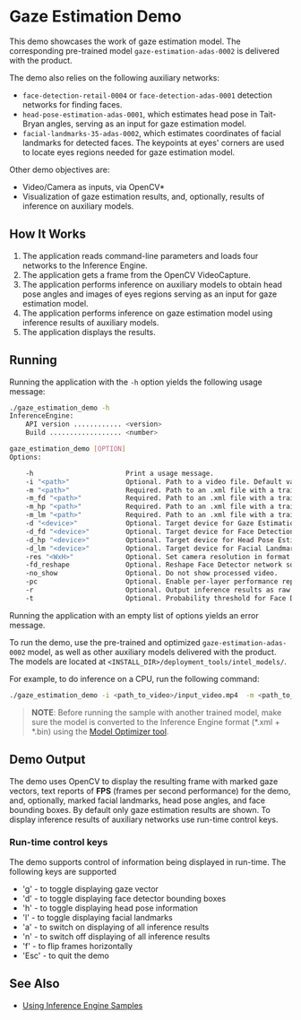 # Gaze Estimation Demo

This demo showcases the work of gaze estimation model.
The corresponding pre-trained model `gaze-estimation-adas-0002` is delivered with the product.

The demo also relies on the following auxiliary networks:
* `face-detection-retail-0004` or `face-detection-adas-0001` detection networks for finding faces.
* `head-pose-estimation-adas-0001`, which estimates head pose in Tait-Bryan angles, serving as an input for gaze estimation model.
* `facial-landmarks-35-adas-0002`, which estimates coordinates of facial landmarks for detected faces. The keypoints at eyes' corners are used to locate eyes regions needed for gaze estimation model.

Other demo objectives are:
* Video/Camera as inputs, via OpenCV*
* Visualization of gaze estimation results, and, optionally, results of inference on auxiliary models.

## How It Works

1. The application reads command-line parameters and loads four networks to the Inference Engine.
2. The application gets a frame from the OpenCV VideoCapture.
3. The application performs inference on auxiliary models to obtain head pose angles and images of eyes regions serving as an input for gaze estimation model.
4. The application performs inference on gaze estimation model using inference results of auxiliary models.
5. The application displays the results.


## Running

Running the application with the `-h` option yields the following usage message:
```sh
./gaze_estimation_demo -h
InferenceEngine:
    API version ............ <version>
    Build .................. <number>

gaze_estimation_demo [OPTION]
Options:

    -h                       Print a usage message.
    -i "<path>"              Optional. Path to a video file. Default value is "cam" to work with camera.
    -m "<path>"              Required. Path to an .xml file with a trained Gaze Estimation model.
    -m_fd "<path>"           Required. Path to an .xml file with a trained Face Detection model.
    -m_hp "<path>"           Required. Path to an .xml file with a trained Head Pose Estimation model.
    -m_lm "<path>"           Required. Path to an .xml file with a trained Facial Landmarks Estimation model.
    -d "<device>"            Optional. Target device for Gaze Estimation network (CPU, GPU, FPGA, or MYRIAD). The demo will look for a suitable plugin for a specified device. Default value is "CPU".
    -d_fd "<device>"         Optional. Target device for Face Detection network (CPU, GPU, FPGA, or MYRIAD). The demo will look for a suitable plugin for a specified device. Default value is "CPU".
    -d_hp "<device>"         Optional. Target device for Head Pose Estimation network (CPU, GPU, FPGA, or MYRIAD). The demo will look for a suitable plugin for a specified device. Default value is "CPU".
    -d_lm "<device>"         Optional. Target device for Facial Landmarks Estimation network (CPU, GPU, FPGA, or MYRIAD). The demo will look for a suitable plugin for device specified. Default value is "CPU".
    -res "<WxH>"             Optional. Set camera resolution in format WxH.
    -fd_reshape              Optional. Reshape Face Detector network so that its input resolution has the same aspect ratio as the input frame.
    -no_show                 Optional. Do not show processed video.
    -pc                      Optional. Enable per-layer performance report.
    -r                       Optional. Output inference results as raw values.
    -t                       Optional. Probability threshold for Face Detector. The default value is 0.5.
```

Running the application with an empty list of options yields an error message.

To run the demo, use the pre-trained and optimized `gaze-estimation-adas-0002` model, as well as other auxiliary models delivered with the product. The models are located at `<INSTALL_DIR>/deployment_tools/intel_models/`.

For example, to do inference on a CPU, run the following command:

```sh
./gaze_estimation_demo -i <path_to_video>/input_video.mp4  -m <path_to_model>/gaze-estimation-adas-0002.xml -m_fd <path_to_model>/face-detection-retail-0004.xml -m_hp <path_to_model>/head-pose-estimation-adas-0001.xml -m_lm <path_to_model>/facial-landmarks-35-adas-0002.xml
```

> **NOTE**: Before running the sample with another trained model, make sure the model is converted to the Inference Engine format (\*.xml + \*.bin) using the [Model Optimizer tool](./docs/MO_DG/Deep_Learning_Model_Optimizer_DevGuide.md).

## Demo Output

The demo uses OpenCV to display the resulting frame with marked gaze vectors, text reports of **FPS** (frames per second performance) for the demo, and, optionally, marked facial landmarks, head pose angles, and face bounding boxes. 
By default only gaze estimation results are shown. To display inference results of auxiliary networks use run-time control keys.

### Run-time control keys

The demo supports control of information being displayed in run-time. 
The following keys are supported
* 'g' - to toggle displaying gaze vector
* 'd' - to toggle displaying face detector bounding boxes 
* 'h' - to toggle displaying head pose information
* 'l' - to toggle displaying facial landmarks 
* 'a' - to switch on displaying of all inference results
* 'n' - to switch off displaying of all inference results
* 'f' - to flip frames horizontally
* 'Esc' - to quit the demo

## See Also
* [Using Inference Engine Samples](./docs/IE_DG/Samples_Overview.md)
